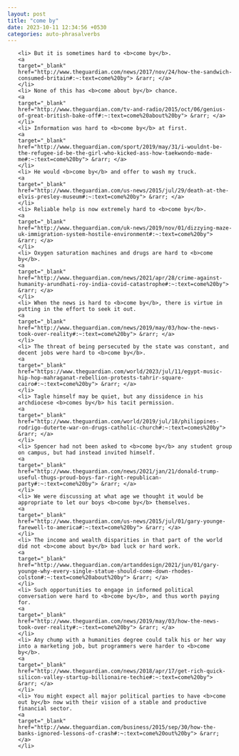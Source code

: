 ```yaml
---
layout: post
title: "come by"
date: 2023-10-11 12:34:56 +0530
categories: auto-phrasalverbs
---
```

<ol>

    <li> But it is sometimes hard to <b>come by</b>.
    <a 
    target="_blank" 
    href="http://www.theguardian.com/news/2017/nov/24/how-the-sandwich-consumed-britain#:~:text=come%20by"> &rarr; </a>
    </li>
    <li> None of this has <b>come about by</b> chance.
    <a 
    target="_blank" 
    href="http://www.theguardian.com/tv-and-radio/2015/oct/06/genius-of-great-british-bake-off#:~:text=come%20about%20by"> &rarr; </a>
    </li>
    <li> Information was hard to <b>come by</b> at first.
    <a 
    target="_blank" 
    href="http://www.theguardian.com/sport/2019/may/31/i-wouldnt-be-the-refugee-id-be-the-girl-who-kicked-ass-how-taekwondo-made-me#:~:text=come%20by"> &rarr; </a>
    </li>
    <li> He would <b>come by</b> and offer to wash my truck.
    <a 
    target="_blank" 
    href="http://www.theguardian.com/us-news/2015/jul/29/death-at-the-elvis-presley-museum#:~:text=come%20by"> &rarr; </a>
    </li>
    <li> Reliable help is now extremely hard to <b>come by</b>.
    <a 
    target="_blank" 
    href="http://www.theguardian.com/uk-news/2019/nov/01/dizzying-maze-uk-immigration-system-hostile-environment#:~:text=come%20by"> &rarr; </a>
    </li>
    <li> Oxygen saturation machines and drugs are hard to <b>come by</b>.
    <a 
    target="_blank" 
    href="http://www.theguardian.com/news/2021/apr/28/crime-against-humanity-arundhati-roy-india-covid-catastrophe#:~:text=come%20by"> &rarr; </a>
    </li>
    <li> When the news is hard to <b>come by</b>, there is virtue in putting in the effort to seek it out.
    <a 
    target="_blank" 
    href="http://www.theguardian.com/news/2019/may/03/how-the-news-took-over-reality#:~:text=come%20by"> &rarr; </a>
    </li>
    <li> The threat of being persecuted by the state was constant, and decent jobs were hard to <b>come by</b>.
    <a 
    target="_blank" 
    href="https://www.theguardian.com/world/2023/jul/11/egypt-music-hip-hop-mahraganat-rebellion-protests-tahrir-square-cairo#:~:text=come%20by"> &rarr; </a>
    </li>
    <li> Tagle himself may be quiet, but any dissidence in his archdiocese <b>comes by</b> his tacit permission.
    <a 
    target="_blank" 
    href="http://www.theguardian.com/world/2019/jul/18/philippines-rodrigo-duterte-war-on-drugs-catholic-church#:~:text=comes%20by"> &rarr; </a>
    </li>
    <li> Spencer had not been asked to <b>come by</b> any student group on campus, but had instead invited himself.
    <a 
    target="_blank" 
    href="http://www.theguardian.com/news/2021/jan/21/donald-trump-useful-thugs-proud-boys-far-right-republican-party#:~:text=come%20by"> &rarr; </a>
    </li>
    <li> We were discussing at what age we thought it would be appropriate to let our boys <b>come by</b> themselves.
    <a 
    target="_blank" 
    href="http://www.theguardian.com/us-news/2015/jul/01/gary-younge-farewell-to-america#:~:text=come%20by"> &rarr; </a>
    </li>
    <li> The income and wealth disparities in that part of the world did not <b>come about by</b> bad luck or hard work.
    <a 
    target="_blank" 
    href="http://www.theguardian.com/artanddesign/2021/jun/01/gary-younge-why-every-single-statue-should-come-down-rhodes-colston#:~:text=come%20about%20by"> &rarr; </a>
    </li>
    <li> Such opportunities to engage in informed political conversation were hard to <b>come by</b>, and thus worth paying for.
    <a 
    target="_blank" 
    href="http://www.theguardian.com/news/2019/may/03/how-the-news-took-over-reality#:~:text=come%20by"> &rarr; </a>
    </li>
    <li> Any chump with a humanities degree could talk his or her way into a marketing job, but programmers were harder to <b>come by</b>.
    <a 
    target="_blank" 
    href="http://www.theguardian.com/news/2018/apr/17/get-rich-quick-silicon-valley-startup-billionaire-techie#:~:text=come%20by"> &rarr; </a>
    </li>
    <li> You might expect all major political parties to have <b>come out by</b> now with their vision of a stable and productive financial sector.
    <a 
    target="_blank" 
    href="http://www.theguardian.com/business/2015/sep/30/how-the-banks-ignored-lessons-of-crash#:~:text=come%20out%20by"> &rarr; </a>
    </li>